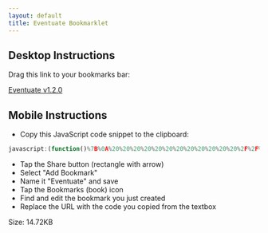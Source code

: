 ```yaml
---
layout: default
title: Eventuate Bookmarklet
---
```


## Desktop Instructions

Drag this link to your bookmarks bar:

[Eventuate v1.2.0](javascript:(function()%7B%0A%20%20%20%20%20%20%20%20%20%20%20%20%2F%2F%20Version%201.2.0%0A%20%20%20%20%20%20%20%20%20%20%20%20(()%3D%3E%7B%22use%20strict%22%3Bvar%20e%3D%7B65%3A(e%2Ct%2Cr)%3D%3E%7BObject.defineProperty(t%2C%22__esModule%22%2C%7Bvalue%3A!0%7D)%2Ct.ResultsPageExtractor%3Dvoid%200%3Bconst%20n%3Dr(768)%3Bfunction%20s(e)%7Breturn%20Number(e%3F.split(%22%2F%22)%3F.slice(-1))%7Dt.ResultsPageExtractor%3Dclass%7BeventName%3BcourseLength%3BeventDate%3BeventNumber%3Bfinishers%3Bunknowns%3BnewestParkrunners%3BfirstTimers%3BfinishersWithNewPBs%3BrunningWalkingGroups%3Bfacts%3D%7Bfinishers%3A0%2Cfinishes%3A0%2Cpbs%3A0%2Cvolunteers%3A0%7D%3BresultsPageDocument%3Bconstructor(e)%7Bthis.resultsPageDocument%3De%2Cthis.eventName%3De.querySelector(%22.Results-header%20%3E%20h1%22)%3F.textContent%3F%3Fvoid%200%2Cthis.courseLength%3Dthis.eventName%3F.includes(%22junior%20parkrun%22)%3F2%3A5%3Bconst%20t%3De.querySelectorAll(%22.Results-table-row%22)%3Bthis.finishers%3DArray.from(t).map((e%3D%3Enew%20n.Finisher(this.removeSurnameFromJunior(e.dataset.name)%2Ce.dataset.agegroup%2Ce.dataset.club%2Ce.dataset.gender%2Ce.dataset.position%2Ce.dataset.runs%2Ce.dataset.vols%2Ce.dataset.agegrade%2Ce.dataset.achievement%2Ce.querySelector(%22.Results-table-td--time%20.compact%22)%3F.textContent%3F%3Fvoid%200%2Cs(e.querySelector(%22.Results-table-td--name%20a%22)%3F.href))))%2Cthis.populateVolunteerData()%2Cthis.eventDate%3De.querySelector(%22.format-date%22)%3F.textContent%3F%3Fvoid%200%2Cthis.eventNumber%3De.querySelector(%22.Results-header%20%3E%20h3%20%3E%20span%3Alast-child%22)%3F.textContent%7C%7Cvoid%200%2Cthis.unknowns%3Dthis.finishers.filter((e%3D%3E0%3D%3D%3DNumber(e.runs))).map((()%3D%3E%22Unknown%22))%2Cthis.newestParkrunners%3Dthis.finishers.filter((e%3D%3E1%3D%3D%3DNumber(e.runs))).map((e%3D%3Ee.name))%2Cthis.firstTimers%3DArray.from(t).filter((e%3D%3Ee.querySelector(%22td.Results-table-td--ft%22)%26%26Number(e.dataset.runs)%3E1)).map((e%3D%3Ethis.removeSurnameFromJunior(e.dataset.name)))%2Cthis.finishersWithNewPBs%3DArray.from(t).filter((e%3D%3Ee.querySelector(%22td.Results-table-td--pb%22))).map((e%3D%3E%60%24%7Bthis.removeSurnameFromJunior(e.dataset.name)%7D%20(%24%7Be.querySelector(%22.Results-table-td--time%20.compact%22)%3F.textContent%7D)%60))%2Cthis.runningWalkingGroups%3DArray.from(new%20Set(this.finishers.map((e%3D%3Ee%3F.club%7C%7C%22%22)).filter((e%3D%3E%22%22!%3D%3De))))%3Bconst%5B%2Cr%2Co%2Ci%2Ca%2C%2C%2C%5D%3DArray.from(document.querySelectorAll(%22.aStat%22)).map((e%3D%3Ee%3F.textContent%3F.replace(%2F%5E%5B%5E%3A%5D*%3A%2F%2C%22%22).trim()))%3Bthis.facts.finishers%3Dr%3FNumber(r)%3A0%2Cthis.facts.finishes%3Do%3FNumber(o)%3A0%2Cthis.facts.pbs%3Da%3FNumber(a)%3A0%2Cthis.facts.volunteers%3Di%3FNumber(i)%3A0%7DvolunteerElements()%7Breturn%20this.resultsPageDocument.querySelectorAll(%22.Results%20%2B%20div%20h3%3Afirst-of-type%20%2B%20p%3Afirst-of-type%20a%22)%7DremoveSurnameFromJunior(e)%7Bif(!e%7C%7C5%3D%3Dthis.courseLength)return%20e%3F%3F%22%22%3B%7Bconst%20t%3De.split(%22%20%22)%3Bif(2%3D%3D%3Dt.length)return%20t%5B0%5D%7Dreturn%20e.replace(%2F%5B-'%20A-Z%5D%2B%24%2F%2C%22%22)%7DpopulateVolunteerData()%7Bthis.volunteerElements().forEach((e%3D%3E%7Bconst%20t%3Ds(e.href)%3Bif(e.dataset.athleteid%3F%3F%3Dt.toString()%2C!e.dataset.vols%7C%7C!e.dataset.agegroup)%7Bconst%20r%3Dthis.finishers.find((e%3D%3Ee.athleteID%3D%3D%3Dt))%3Br%26%26(e.dataset.vols%3Dr%3F.vols%3F.toString()%2Ce.dataset.agegroup%3Dr%3F.agegroup%2Ce.dataset.vols_source%3D%22finisher%22)%7D%7D))%7DvolunteersList()%7Breturn%20Array.from(this.volunteerElements()).map((e%3D%3E(%7Bname%3Athis.removeSurnameFromJunior(e.text)%2Clink%3Ae.href%2CathleteID%3ANumber(e.dataset.athleteid)%2Cagegroup%3Ae.dataset.agegroup%2Cvols%3ANumber(e.dataset.vols)%7D)))%7D%7D%7D%2C97%3A(e%2Ct)%3D%3E%7BObject.defineProperty(t%2C%22__esModule%22%2C%7Bvalue%3A!0%7D)%2Ct.VolunteerPageExtractor%3Dvoid%200%2Ct.VolunteerPageExtractor%3Dclass%7Bvols%3Bagegroup%3Bconstructor(e)%7Bconst%20t%3De.querySelector(%22%23content%20%3E%20p%3Alast-of-type%22)%3F.textContent%3F%3F%22%22%3Bthis.vols%3DNumber(e.querySelector(%22h3%23volunteer-summary%20%2B%20table%20tfoot%20td%3Alast-child%22)%3F.textContent)%2Cthis.agegroup%3Dt.trim().split(%22%20%22).slice(-1)%5B0%5D%3F%3F%22Not%20found%20on%20page%22%7D%7D%7D%2C137%3A(e%2Ct)%3D%3E%7BObject.defineProperty(t%2C%22__esModule%22%2C%7Bvalue%3A!0%7D)%2Ct.fiveKVolunteersToMilestones%3Dfunction(e)%7Bconst%20t%3D%7B10%3A%7Bicon%3A%22%26%23x1F90D%3B%22%2Crestricted_age%3A%22J%22%7D%2C25%3A%7Bicon%3A%22%26%23x1F49C%3B%22%7D%2C50%3A%7Bicon%3A%22%26%23x2764%3B%22%7D%2C100%3A%7Bicon%3A%22%26%23x1F5A4%3B%22%7D%2C250%3A%7Bicon%3A%22%26%23x1F49A%3B%22%7D%2C500%3A%7Bicon%3A%22%26%23x1F499%3B%22%7D%2C1e3%3A%7Bicon%3A%22%26%23x1F49B%3B%22%7D%7D%2Cr%3D%5B%5D%3Bfor(const%20n%20in%20t)%7Bconst%20s%3Dt%5Bn%5D%2Co%3De.filter((e%3D%3Ee.vols%3D%3D%3DNumber(n)%26%26(!s.restricted_age%7C%7Ce.agegroup%3F.startsWith(s.restricted_age)))).map((e%3D%3Ee.name))%3Bo.length%3E0%26%26r.push(%7BclubName%3A%60v%24%7Bn%7D%60%2Cicon%3As.icon%2Cnames%3Ao%7D)%7Dreturn%20r%7D%7D%2C180%3A(e%2Ct%2Cr)%3D%3E%7BObject.defineProperty(t%2C%22__esModule%22%2C%7Bvalue%3A!0%7D)%2Ct.VolunteerWithCount%3Dvoid%200%3Bconst%20n%3Dr(97)%3Bt.VolunteerWithCount%3Dclass%7Bname%3Blink%3BathleteID%3Bvols%3Bagegroup%3BvolunteerDataSource%3BpromisedVols%3Bconstructor(e)%7Bthis.name%3De.name%2Cthis.link%3De.link%3Bconst%20t%3Dnew%20URL(e.link)%3Bthis.volunteerDataSource%3Dnew%20URL(t.pathname.split(%22%2F%22).slice(2).join(%22%2F%22)%2Ct.origin)%2Cthis.athleteID%3De.athleteID%2Cthis.vols%3De.vols%3F%3F0%2Cthis.agegroup%3De.agegroup%3F%3F%22%22%2Cthis.vols%7C%7C(this.promisedVols%3Dthis.fetchdata())%7Dfetchdata()%7Bconst%20e%3DsessionStorage.getItem(this.athleteID.toString())%3Bif(!e)return%20fetch(this.volunteerDataSource).then((e%3D%3Ee.text())).then((e%3D%3Ethis.volsFromHtml(e)))%3B%7Bconst%20t%3DJSON.parse(e)%3Bthis.vols%3DNumber(t.vols)%2Cthis.agegroup%3Dt.agegroup%7D%7DvolsFromHtml(e)%7Bconst%20t%3Dnew%20n.VolunteerPageExtractor((new%20DOMParser).parseFromString(e%2C%22text%2Fhtml%22))%3Breturn%20this.vols%3Dt.vols%2Cthis.agegroup%3Dt.agegroup%2CsessionStorage.setItem(this.athleteID.toString()%2CJSON.stringify(t))%2Ct%7D%7D%7D%2C196%3A(e%2Ct%2Cr)%3D%3E%7BObject.defineProperty(t%2C%22__esModule%22%2C%7Bvalue%3A!0%7D)%2Ct.MilestonePresenter%3Dvoid%200%3Bconst%20n%3Dr(846)%3Bt.MilestonePresenter%3Dclass%7B_milestoneCelebrations%3B_milestoneCelebrationsAll%3Bconstructor(e)%7Bthis._milestoneCelebrations%3De%2Cthis._milestoneCelebrationsAll%3Dthis._milestoneCelebrations.flatMap((e%3D%3Ee.names))%7Dtitle()%7Breturn%60Three%20cheers%20to%20the%20%24%7B(0%2Cn.pluralize)(%22parkrunner%22%2C%22parkrunners%22%2Cthis._milestoneCelebrationsAll.length)%7D%20who%20joined%20a%20new%20parkrun%20milestone%20club%20this%20weekend%3A%3Cbr%3E%60%7Ddetails()%7Breturn%20this._milestoneCelebrations.map((e%3D%3E%60%24%7Be.icon%7D%20%24%7B(0%2Cn.sortAndConjoin)(e.names)%7D%20joined%20the%20%24%7Be.clubName%7D-club%60)).join(%22%3Cbr%3E%22)%7D%7D%7D%2C267%3A(e%2Ct)%3D%3E%7BObject.defineProperty(t%2C%22__esModule%22%2C%7Bvalue%3A!0%7D)%2Ct.twoKVolunteersToMilestones%3Dfunction(e)%7Bconst%20t%3De.filter((e%3D%3E5%3D%3D%3De.vols%26%26e.agegroup%3F.startsWith(%22J%22))).map((e%3D%3Ee.name))%3Breturn%20t.length%3F%5B%7BclubName%3A%22junior%20parkrun%20v5%22%2Cicon%3A%22%26%23x1F49E%3B%22%2Cnames%3At%7D%5D%3A%5B%5D%7D%7D%2C597%3A(e%2Ct)%3D%3E%7BObject.defineProperty(t%2C%22__esModule%22%2C%7Bvalue%3A!0%7D)%2Ct.fiveKFinishersToMilestones%3Dfunction(e)%7Bconst%20t%3D%7B10%3A%7Bicon%3A%22%26%23x26AA%3B%22%2Crestricted_age%3A%22J%22%7D%2C25%3A%7Bicon%3A%22%26%23x1F7E3%3B%22%7D%2C50%3A%7Bicon%3A%22%26%23x1F534%3B%22%7D%2C100%3A%7Bicon%3A%22%26%23x26AB%3B%22%7D%2C250%3A%7Bicon%3A%22%26%23x1F7E2%3B%22%7D%2C500%3A%7Bicon%3A%22%26%23x1F535%3B%22%7D%2C1e3%3A%7Bicon%3A%22%26%23x1F7E1%3B%22%7D%7D%2Cr%3D%5B%5D%3Bfor(const%20n%20in%20t)%7Bconst%20s%3Dt%5Bn%5D%2Co%3De.filter((e%3D%3ENumber(e.runs)%3D%3D%3DNumber(n)%26%26(!s.restricted_age%7C%7Ce.agegroup%3F.startsWith(s.restricted_age)))).map((e%3D%3Ee.name))%3Bo.length%3E0%26%26r.push(%7BclubName%3An%2Cicon%3As.icon%2Cnames%3Ao%7D)%7Dreturn%20r%7D%7D%2C768%3A(e%2Ct)%3D%3E%7BObject.defineProperty(t%2C%22__esModule%22%2C%7Bvalue%3A!0%7D)%2Ct.Finisher%3Dvoid%200%2Ct.Finisher%3Dclass%7Bname%3Bagegroup%3Bclub%3Bgender%3Bposition%3Bruns%3Bvols%3Bagegrade%3Bachievement%3Btime%3BathleteID%3Bconstructor(e%2Ct%2Cr%2Cn%2Cs%2Co%2Ci%2Ca%2Cl%2Cu%2Cc)%7Bthis.name%3De%3F%3F%22a%20parkrunner%22%2Cthis.agegroup%3Dt%2Cthis.club%3Dr%2Cthis.gender%3Dn%2Cthis.position%3Ds%2Cthis.runs%3Do%3F%3F%220%22%2Cthis.vols%3Di%2Cthis.agegrade%3Da%2Cthis.achievement%3Dl%2Cthis.time%3Du%2Cthis.athleteID%3Dc%7DisUnknown()%7Breturn%220%22%3D%3D%3Dthis.runs%7D%7D%7D%2C846%3A(e%2Ct)%3D%3E%7Bfunction%20r(e)%7Breturn%20e.length%3E1%3F%60%24%7Be.slice(0%2C-1).join(%22%2C%20%22)%7D%20and%20%24%7Be.slice(-1)%7D%60%3Ae%5B0%5D%7Dfunction%20n(e)%7Breturn%20e.sort(((e%2Ct)%3D%3Ee.localeCompare(t)))%7DObject.defineProperty(t%2C%22__esModule%22%2C%7Bvalue%3A!0%7D)%2Ct.pluralize%3Dfunction(e%2Ct%2Cr)%7Breturn%201%3D%3D%3Dr%3Fe%3A%60%24%7Br%7D%20%24%7Bt%7D%60%7D%2Ct.conjoin%3Dr%2Ct.alphabetize%3Dn%2Ct.sortAndConjoin%3Dfunction(e)%7Breturn%20r(n(e))%7D%7D%2C900%3A(e%2Ct)%3D%3E%7BObject.defineProperty(t%2C%22__esModule%22%2C%7Bvalue%3A!0%7D)%2Ct.upsertParagraph%3Dfunction(e%2Ct%2Cr)%7Bconst%20n%3DArray.from(e.children).find((e%3D%3Ee.id%3D%3D%3Dt))%3Bn%26%26n.remove()%3Bconst%20s%3Ddocument.createElement(%22p%22)%3Bs.id%3Dt%2Ce.appendChild(s)%3Bconst%20o%3D(new%20DOMParser).parseFromString(r%2C%22text%2Fhtml%22)%3Bfor(const%20e%20of%20o.body.childNodes)s.appendChild(e.cloneNode(!0))%3Breturn%20s%7D%2Ct.deleteParagraph%3Dfunction(e%2Ct)%7Bconst%20r%3DArray.from(e.children).find((e%3D%3Ee.id%3D%3D%3Dt))%3Br%26%26r.remove()%7D%7D%2C932%3A(e%2Ct)%3D%3E%7BObject.defineProperty(t%2C%22__esModule%22%2C%7Bvalue%3A!0%7D)%2Ct.twoKFinishersToMilestones%3Dfunction(e)%7Bconst%20t%3D%7B11%3A%7Bicon%3A%22%26%23x1F7E6%3B%22%2Crestricted_age%3A%22J%22%2Cname%3A%22Half%20marathon%22%7D%2C21%3A%7Bicon%3A%22%26%23x1F7E9%3B%22%2Crestricted_age%3A%22J%22%2Cname%3A%22Marathon%22%7D%2C50%3A%7Bicon%3A%22%26%23x1F7E7%3B%22%2Crestricted_age%3A%22J%22%2Cname%3A%22Ultra%20marathon%22%7D%2C100%3A%7Bicon%3A%22%26%23x2B1C%3B%22%2Crestricted_age%3A%22J%22%2Cname%3A%22junior%20parkrun%20100%22%7D%2C250%3A%7Bicon%3A%22%26%23x1F7E8%3B%22%2Crestricted_age%3A%22J%22%2Cname%3A%22junior%20parkrun%20250%22%7D%7D%2Cr%3D%5B%5D%3Bfor(const%20n%20in%20t)%7Bconst%20s%3Dt%5Bn%5D%2Co%3De.filter((e%3D%3ENumber(e.runs)%3D%3D%3DNumber(n)%26%26(!s.restricted_age%7C%7Ce.agegroup%3F.startsWith(s.restricted_age)))).map((e%3D%3Ee.name))%3Bo.length%3E0%26%26r.push(%7BclubName%3As.name%2Cicon%3As.icon%2Cnames%3Ao%7D)%7Dreturn%20r%7D%7D%7D%2Ct%3D%7B%7D%3Bfunction%20r(n)%7Bvar%20s%3Dt%5Bn%5D%3Bif(void%200!%3D%3Ds)return%20s.exports%3Bvar%20o%3Dt%5Bn%5D%3D%7Bexports%3A%7B%7D%7D%3Breturn%20e%5Bn%5D(o%2Co.exports%2Cr)%2Co.exports%7D(()%3D%3E%7Bconst%20e%3Dr(846)%2Ct%3Dr(900)%2Cn%3Dr(597)%2Cs%3Dr(137)%2Co%3Dr(196)%2Ci%3Dr(65)%2Ca%3Dr(932)%2Cl%3Dr(267)%2Cu%3Dr(180)%3Bfunction%20c(r%2Ci%2Cu)%7Bconst%20c%3D%60On%20parkrunday%2C%20%24%7Br.finishers.length%7D%20parkrunners%20joined%20us%20for%20event%20%24%7Br.eventNumber%7D%20and%20completed%20the%20%24%7Br.courseLength%7Dkm%20%24%7Br.eventName%7D%20course%60%2Ch%3D%60Kudos%20to%20our%20%24%7B(0%2Ce.pluralize)(%22newest%20parkrunner%22%2C%22newest%20parkrunners%22%2Cr.newestParkrunners.length)%7D%3A%20%60%2Cd%3D%60Welcome%20to%20the%20%24%7B(0%2Ce.pluralize)(%22parkrunner%22%2C%22parkrunners%22%2Cr.firstTimers.length)%7D%20who%20joined%20us%20at%20%24%7Br.eventName%3F%3F%22parkrun%22%7D%20for%20the%20first%20time%3A%20%60%2Cm%3D%60Very%20well%20done%20to%20the%20%24%7B(0%2Ce.pluralize)(%22parkrunner%22%2C%22parkrunners%22%2Cr.finishersWithNewPBs.length)%7D%20who%20improved%20their%20personal%20best%20this%20week%3A%20%60%2Cp%3D%60We%20were%20pleased%20to%20see%20%24%7B(0%2Ce.pluralize)(%22at%20least%20one%20active%20group%22%2C%22walking%20and%20running%20groups%22%2Cr.runningWalkingGroups.length)%7D%20represented%20at%20this%20event%3A%20%60%2Cg%3Di.map((e%3D%3Ee.vols)).reduce(((e%2Ct)%3D%3Ee%2Bt)%2C0)%2Cf%3D%60The%20following%20%24%7Bi.length.toLocaleString()%7D%20superstars%20have%20volunteered%20a%20total%20of%20%24%7Bg.toLocaleString()%7D%20times%20between%20them%2C%20and%20helped%20us%20host%20%24%7Br.eventName%7D%20this%20weekend.%20Our%20deep%20thanks%20to%3A%20%20%60%2Cv%3D2%3D%3Dr.courseLength%3F%5B...(0%2Cl.twoKVolunteersToMilestones)(i)%2C...(0%2Ca.twoKFinishersToMilestones)(r.finishers)%5D%3A(0%2Cn.fiveKFinishersToMilestones)(r.finishers)%2Cb%3D%5B...(0%2Cs.fiveKVolunteersToMilestones)(i)%2C...v%5D%2Cw%3Dnew%20o.MilestonePresenter(b)%2Cy%3D%60Since%20%24%7Br.eventName%7D%20started%20%24%7Br.facts%3F.finishers%3F.toLocaleString()%7D%20brilliant%20parkrunners%20have%20had%20their%20barcodes%20scanned%2C%20and%20a%20grand%20total%20of%20%24%7Br.facts.finishes.toLocaleString()%7D%20finishers%20have%20covered%20a%20total%20distance%20of%20%24%7B(r.facts.finishes*r.courseLength).toLocaleString()%7Dkm%2C%20while%20celebrating%20%24%7Br.facts.pbs.toLocaleString()%7D%20personal%20bests.%20We%20shall%20always%20be%20grateful%20to%20each%20of%20our%20%24%7Br.facts.volunteers.toLocaleString()%7D%20wonderful%20volunteers%20for%20their%20contributions%60%2Ck%3Ddocument.getElementById(%22eventuate%22)%7C%7Cdocument.createElement(%22div%22)%3Bk.id%3D%22eventuate%22%3Bconst%20_%3D%7Bmessage%3A%7Btitle%3A%22%E2%8F%B3%EF%B8%8E%22%2Cdetails%3Au%7D%2Cintroduction%3A%7Btitle%3A%22%22%2Cdetails%3Ac%7D%2CmilestoneCelebrations%3A%7Btitle%3Aw.title()%2Cdetails%3Aw.details()%7D%2CnewestParkrunners%3A%7Btitle%3Ah%2Cdetails%3A(0%2Ce.sortAndConjoin)(r.newestParkrunners)%7D%2CfirstTimers%3A%7Btitle%3Ad%2Cdetails%3A(0%2Ce.sortAndConjoin)(r.firstTimers)%7D%2CnewPBs%3A%7Btitle%3Am%2Cdetails%3A(0%2Ce.sortAndConjoin)(r.finishersWithNewPBs)%7D%2Cgroups%3A%7Btitle%3Ap%2Cdetails%3A(0%2Ce.sortAndConjoin)(r.runningWalkingGroups)%7D%2Cvolunteers%3A%7Btitle%3Af%2Cdetails%3A(0%2Ce.sortAndConjoin)(i.map((e%3D%3Ee.name)))%7D%2Cunknowns%3A%7Btitle%3A%22%22%2Cdetails%3Ar.unknowns.length%3E0%3F%60Please%20don't%20forget%20to%20bring%20a%20scannable%20copy%20of%20your%20barcode%20with%20you%20to%20%24%7Br.eventName%7D%20if%20you'd%20like%20to%20have%20your%20time%20recorded%60%3Avoid%200%7D%2Cfacts%3A%7Btitle%3A%22%22%2Cdetails%3Ay%7D%7D%2Cx%3Ddocument.querySelector(%22.Results-header%22)%3Bif(x)%7Bx.insertAdjacentElement(%22afterend%22%2Ck)%3Bfor(const%5Be%2Cr%5Dof%20Object.entries(_))if(r.details)%7Bconst%20n%3D%60%24%7Br.title%7D%20%24%7Br.details%7D.%60%3B(0%2Ct.upsertParagraph)(k%2Ce%2Cn)%7Delse(0%2Ct.deleteParagraph)(k%2Ce)%7D%7D!function()%7Bconst%20e%3Dnew%20i.ResultsPageExtractor(document)%2Ct%3De.volunteersList().map((e%3D%3Enew%20u.VolunteerWithCount(e)))%2Cr%3Dt.map((e%3D%3Ee.promisedVols)).filter((e%3D%3E!!e))%2Cn%3D%60Loading%20volunteer%20data%20for%20%24%7Br.length%7D%20parkrunners.%20Please%20wait%60%3Bc(e%2Ct%2Cn)%2CPromise.all(r).then((()%3D%3Ec(e%2Ct)))%7D()%7D)()%7D)()%3B%0A%20%20%20%20%20%20%20%20%20%20%7D)()%3B)

## Mobile Instructions

- Copy this JavaScript code snippet to the clipboard:

```js
javascript:(function()%7B%0A%20%20%20%20%20%20%20%20%20%20%20%20%2F%2F%20Version%201.2.0%0A%20%20%20%20%20%20%20%20%20%20%20%20(()%3D%3E%7B%22use%20strict%22%3Bvar%20e%3D%7B65%3A(e%2Ct%2Cr)%3D%3E%7BObject.defineProperty(t%2C%22__esModule%22%2C%7Bvalue%3A!0%7D)%2Ct.ResultsPageExtractor%3Dvoid%200%3Bconst%20n%3Dr(768)%3Bfunction%20s(e)%7Breturn%20Number(e%3F.split(%22%2F%22)%3F.slice(-1))%7Dt.ResultsPageExtractor%3Dclass%7BeventName%3BcourseLength%3BeventDate%3BeventNumber%3Bfinishers%3Bunknowns%3BnewestParkrunners%3BfirstTimers%3BfinishersWithNewPBs%3BrunningWalkingGroups%3Bfacts%3D%7Bfinishers%3A0%2Cfinishes%3A0%2Cpbs%3A0%2Cvolunteers%3A0%7D%3BresultsPageDocument%3Bconstructor(e)%7Bthis.resultsPageDocument%3De%2Cthis.eventName%3De.querySelector(%22.Results-header%20%3E%20h1%22)%3F.textContent%3F%3Fvoid%200%2Cthis.courseLength%3Dthis.eventName%3F.includes(%22junior%20parkrun%22)%3F2%3A5%3Bconst%20t%3De.querySelectorAll(%22.Results-table-row%22)%3Bthis.finishers%3DArray.from(t).map((e%3D%3Enew%20n.Finisher(this.removeSurnameFromJunior(e.dataset.name)%2Ce.dataset.agegroup%2Ce.dataset.club%2Ce.dataset.gender%2Ce.dataset.position%2Ce.dataset.runs%2Ce.dataset.vols%2Ce.dataset.agegrade%2Ce.dataset.achievement%2Ce.querySelector(%22.Results-table-td--time%20.compact%22)%3F.textContent%3F%3Fvoid%200%2Cs(e.querySelector(%22.Results-table-td--name%20a%22)%3F.href))))%2Cthis.populateVolunteerData()%2Cthis.eventDate%3De.querySelector(%22.format-date%22)%3F.textContent%3F%3Fvoid%200%2Cthis.eventNumber%3De.querySelector(%22.Results-header%20%3E%20h3%20%3E%20span%3Alast-child%22)%3F.textContent%7C%7Cvoid%200%2Cthis.unknowns%3Dthis.finishers.filter((e%3D%3E0%3D%3D%3DNumber(e.runs))).map((()%3D%3E%22Unknown%22))%2Cthis.newestParkrunners%3Dthis.finishers.filter((e%3D%3E1%3D%3D%3DNumber(e.runs))).map((e%3D%3Ee.name))%2Cthis.firstTimers%3DArray.from(t).filter((e%3D%3Ee.querySelector(%22td.Results-table-td--ft%22)%26%26Number(e.dataset.runs)%3E1)).map((e%3D%3Ethis.removeSurnameFromJunior(e.dataset.name)))%2Cthis.finishersWithNewPBs%3DArray.from(t).filter((e%3D%3Ee.querySelector(%22td.Results-table-td--pb%22))).map((e%3D%3E%60%24%7Bthis.removeSurnameFromJunior(e.dataset.name)%7D%20(%24%7Be.querySelector(%22.Results-table-td--time%20.compact%22)%3F.textContent%7D)%60))%2Cthis.runningWalkingGroups%3DArray.from(new%20Set(this.finishers.map((e%3D%3Ee%3F.club%7C%7C%22%22)).filter((e%3D%3E%22%22!%3D%3De))))%3Bconst%5B%2Cr%2Co%2Ci%2Ca%2C%2C%2C%5D%3DArray.from(document.querySelectorAll(%22.aStat%22)).map((e%3D%3Ee%3F.textContent%3F.replace(%2F%5E%5B%5E%3A%5D*%3A%2F%2C%22%22).trim()))%3Bthis.facts.finishers%3Dr%3FNumber(r)%3A0%2Cthis.facts.finishes%3Do%3FNumber(o)%3A0%2Cthis.facts.pbs%3Da%3FNumber(a)%3A0%2Cthis.facts.volunteers%3Di%3FNumber(i)%3A0%7DvolunteerElements()%7Breturn%20this.resultsPageDocument.querySelectorAll(%22.Results%20%2B%20div%20h3%3Afirst-of-type%20%2B%20p%3Afirst-of-type%20a%22)%7DremoveSurnameFromJunior(e)%7Bif(!e%7C%7C5%3D%3Dthis.courseLength)return%20e%3F%3F%22%22%3B%7Bconst%20t%3De.split(%22%20%22)%3Bif(2%3D%3D%3Dt.length)return%20t%5B0%5D%7Dreturn%20e.replace(%2F%5B-'%20A-Z%5D%2B%24%2F%2C%22%22)%7DpopulateVolunteerData()%7Bthis.volunteerElements().forEach((e%3D%3E%7Bconst%20t%3Ds(e.href)%3Bif(e.dataset.athleteid%3F%3F%3Dt.toString()%2C!e.dataset.vols%7C%7C!e.dataset.agegroup)%7Bconst%20r%3Dthis.finishers.find((e%3D%3Ee.athleteID%3D%3D%3Dt))%3Br%26%26(e.dataset.vols%3Dr%3F.vols%3F.toString()%2Ce.dataset.agegroup%3Dr%3F.agegroup%2Ce.dataset.vols_source%3D%22finisher%22)%7D%7D))%7DvolunteersList()%7Breturn%20Array.from(this.volunteerElements()).map((e%3D%3E(%7Bname%3Athis.removeSurnameFromJunior(e.text)%2Clink%3Ae.href%2CathleteID%3ANumber(e.dataset.athleteid)%2Cagegroup%3Ae.dataset.agegroup%2Cvols%3ANumber(e.dataset.vols)%7D)))%7D%7D%7D%2C97%3A(e%2Ct)%3D%3E%7BObject.defineProperty(t%2C%22__esModule%22%2C%7Bvalue%3A!0%7D)%2Ct.VolunteerPageExtractor%3Dvoid%200%2Ct.VolunteerPageExtractor%3Dclass%7Bvols%3Bagegroup%3Bconstructor(e)%7Bconst%20t%3De.querySelector(%22%23content%20%3E%20p%3Alast-of-type%22)%3F.textContent%3F%3F%22%22%3Bthis.vols%3DNumber(e.querySelector(%22h3%23volunteer-summary%20%2B%20table%20tfoot%20td%3Alast-child%22)%3F.textContent)%2Cthis.agegroup%3Dt.trim().split(%22%20%22).slice(-1)%5B0%5D%3F%3F%22Not%20found%20on%20page%22%7D%7D%7D%2C137%3A(e%2Ct)%3D%3E%7BObject.defineProperty(t%2C%22__esModule%22%2C%7Bvalue%3A!0%7D)%2Ct.fiveKVolunteersToMilestones%3Dfunction(e)%7Bconst%20t%3D%7B10%3A%7Bicon%3A%22%26%23x1F90D%3B%22%2Crestricted_age%3A%22J%22%7D%2C25%3A%7Bicon%3A%22%26%23x1F49C%3B%22%7D%2C50%3A%7Bicon%3A%22%26%23x2764%3B%22%7D%2C100%3A%7Bicon%3A%22%26%23x1F5A4%3B%22%7D%2C250%3A%7Bicon%3A%22%26%23x1F49A%3B%22%7D%2C500%3A%7Bicon%3A%22%26%23x1F499%3B%22%7D%2C1e3%3A%7Bicon%3A%22%26%23x1F49B%3B%22%7D%7D%2Cr%3D%5B%5D%3Bfor(const%20n%20in%20t)%7Bconst%20s%3Dt%5Bn%5D%2Co%3De.filter((e%3D%3Ee.vols%3D%3D%3DNumber(n)%26%26(!s.restricted_age%7C%7Ce.agegroup%3F.startsWith(s.restricted_age)))).map((e%3D%3Ee.name))%3Bo.length%3E0%26%26r.push(%7BclubName%3A%60v%24%7Bn%7D%60%2Cicon%3As.icon%2Cnames%3Ao%7D)%7Dreturn%20r%7D%7D%2C180%3A(e%2Ct%2Cr)%3D%3E%7BObject.defineProperty(t%2C%22__esModule%22%2C%7Bvalue%3A!0%7D)%2Ct.VolunteerWithCount%3Dvoid%200%3Bconst%20n%3Dr(97)%3Bt.VolunteerWithCount%3Dclass%7Bname%3Blink%3BathleteID%3Bvols%3Bagegroup%3BvolunteerDataSource%3BpromisedVols%3Bconstructor(e)%7Bthis.name%3De.name%2Cthis.link%3De.link%3Bconst%20t%3Dnew%20URL(e.link)%3Bthis.volunteerDataSource%3Dnew%20URL(t.pathname.split(%22%2F%22).slice(2).join(%22%2F%22)%2Ct.origin)%2Cthis.athleteID%3De.athleteID%2Cthis.vols%3De.vols%3F%3F0%2Cthis.agegroup%3De.agegroup%3F%3F%22%22%2Cthis.vols%7C%7C(this.promisedVols%3Dthis.fetchdata())%7Dfetchdata()%7Bconst%20e%3DsessionStorage.getItem(this.athleteID.toString())%3Bif(!e)return%20fetch(this.volunteerDataSource).then((e%3D%3Ee.text())).then((e%3D%3Ethis.volsFromHtml(e)))%3B%7Bconst%20t%3DJSON.parse(e)%3Bthis.vols%3DNumber(t.vols)%2Cthis.agegroup%3Dt.agegroup%7D%7DvolsFromHtml(e)%7Bconst%20t%3Dnew%20n.VolunteerPageExtractor((new%20DOMParser).parseFromString(e%2C%22text%2Fhtml%22))%3Breturn%20this.vols%3Dt.vols%2Cthis.agegroup%3Dt.agegroup%2CsessionStorage.setItem(this.athleteID.toString()%2CJSON.stringify(t))%2Ct%7D%7D%7D%2C196%3A(e%2Ct%2Cr)%3D%3E%7BObject.defineProperty(t%2C%22__esModule%22%2C%7Bvalue%3A!0%7D)%2Ct.MilestonePresenter%3Dvoid%200%3Bconst%20n%3Dr(846)%3Bt.MilestonePresenter%3Dclass%7B_milestoneCelebrations%3B_milestoneCelebrationsAll%3Bconstructor(e)%7Bthis._milestoneCelebrations%3De%2Cthis._milestoneCelebrationsAll%3Dthis._milestoneCelebrations.flatMap((e%3D%3Ee.names))%7Dtitle()%7Breturn%60Three%20cheers%20to%20the%20%24%7B(0%2Cn.pluralize)(%22parkrunner%22%2C%22parkrunners%22%2Cthis._milestoneCelebrationsAll.length)%7D%20who%20joined%20a%20new%20parkrun%20milestone%20club%20this%20weekend%3A%3Cbr%3E%60%7Ddetails()%7Breturn%20this._milestoneCelebrations.map((e%3D%3E%60%24%7Be.icon%7D%20%24%7B(0%2Cn.sortAndConjoin)(e.names)%7D%20joined%20the%20%24%7Be.clubName%7D-club%60)).join(%22%3Cbr%3E%22)%7D%7D%7D%2C267%3A(e%2Ct)%3D%3E%7BObject.defineProperty(t%2C%22__esModule%22%2C%7Bvalue%3A!0%7D)%2Ct.twoKVolunteersToMilestones%3Dfunction(e)%7Bconst%20t%3De.filter((e%3D%3E5%3D%3D%3De.vols%26%26e.agegroup%3F.startsWith(%22J%22))).map((e%3D%3Ee.name))%3Breturn%20t.length%3F%5B%7BclubName%3A%22junior%20parkrun%20v5%22%2Cicon%3A%22%26%23x1F49E%3B%22%2Cnames%3At%7D%5D%3A%5B%5D%7D%7D%2C597%3A(e%2Ct)%3D%3E%7BObject.defineProperty(t%2C%22__esModule%22%2C%7Bvalue%3A!0%7D)%2Ct.fiveKFinishersToMilestones%3Dfunction(e)%7Bconst%20t%3D%7B10%3A%7Bicon%3A%22%26%23x26AA%3B%22%2Crestricted_age%3A%22J%22%7D%2C25%3A%7Bicon%3A%22%26%23x1F7E3%3B%22%7D%2C50%3A%7Bicon%3A%22%26%23x1F534%3B%22%7D%2C100%3A%7Bicon%3A%22%26%23x26AB%3B%22%7D%2C250%3A%7Bicon%3A%22%26%23x1F7E2%3B%22%7D%2C500%3A%7Bicon%3A%22%26%23x1F535%3B%22%7D%2C1e3%3A%7Bicon%3A%22%26%23x1F7E1%3B%22%7D%7D%2Cr%3D%5B%5D%3Bfor(const%20n%20in%20t)%7Bconst%20s%3Dt%5Bn%5D%2Co%3De.filter((e%3D%3ENumber(e.runs)%3D%3D%3DNumber(n)%26%26(!s.restricted_age%7C%7Ce.agegroup%3F.startsWith(s.restricted_age)))).map((e%3D%3Ee.name))%3Bo.length%3E0%26%26r.push(%7BclubName%3An%2Cicon%3As.icon%2Cnames%3Ao%7D)%7Dreturn%20r%7D%7D%2C768%3A(e%2Ct)%3D%3E%7BObject.defineProperty(t%2C%22__esModule%22%2C%7Bvalue%3A!0%7D)%2Ct.Finisher%3Dvoid%200%2Ct.Finisher%3Dclass%7Bname%3Bagegroup%3Bclub%3Bgender%3Bposition%3Bruns%3Bvols%3Bagegrade%3Bachievement%3Btime%3BathleteID%3Bconstructor(e%2Ct%2Cr%2Cn%2Cs%2Co%2Ci%2Ca%2Cl%2Cu%2Cc)%7Bthis.name%3De%3F%3F%22a%20parkrunner%22%2Cthis.agegroup%3Dt%2Cthis.club%3Dr%2Cthis.gender%3Dn%2Cthis.position%3Ds%2Cthis.runs%3Do%3F%3F%220%22%2Cthis.vols%3Di%2Cthis.agegrade%3Da%2Cthis.achievement%3Dl%2Cthis.time%3Du%2Cthis.athleteID%3Dc%7DisUnknown()%7Breturn%220%22%3D%3D%3Dthis.runs%7D%7D%7D%2C846%3A(e%2Ct)%3D%3E%7Bfunction%20r(e)%7Breturn%20e.length%3E1%3F%60%24%7Be.slice(0%2C-1).join(%22%2C%20%22)%7D%20and%20%24%7Be.slice(-1)%7D%60%3Ae%5B0%5D%7Dfunction%20n(e)%7Breturn%20e.sort(((e%2Ct)%3D%3Ee.localeCompare(t)))%7DObject.defineProperty(t%2C%22__esModule%22%2C%7Bvalue%3A!0%7D)%2Ct.pluralize%3Dfunction(e%2Ct%2Cr)%7Breturn%201%3D%3D%3Dr%3Fe%3A%60%24%7Br%7D%20%24%7Bt%7D%60%7D%2Ct.conjoin%3Dr%2Ct.alphabetize%3Dn%2Ct.sortAndConjoin%3Dfunction(e)%7Breturn%20r(n(e))%7D%7D%2C900%3A(e%2Ct)%3D%3E%7BObject.defineProperty(t%2C%22__esModule%22%2C%7Bvalue%3A!0%7D)%2Ct.upsertParagraph%3Dfunction(e%2Ct%2Cr)%7Bconst%20n%3DArray.from(e.children).find((e%3D%3Ee.id%3D%3D%3Dt))%3Bn%26%26n.remove()%3Bconst%20s%3Ddocument.createElement(%22p%22)%3Bs.id%3Dt%2Ce.appendChild(s)%3Bconst%20o%3D(new%20DOMParser).parseFromString(r%2C%22text%2Fhtml%22)%3Bfor(const%20e%20of%20o.body.childNodes)s.appendChild(e.cloneNode(!0))%3Breturn%20s%7D%2Ct.deleteParagraph%3Dfunction(e%2Ct)%7Bconst%20r%3DArray.from(e.children).find((e%3D%3Ee.id%3D%3D%3Dt))%3Br%26%26r.remove()%7D%7D%2C932%3A(e%2Ct)%3D%3E%7BObject.defineProperty(t%2C%22__esModule%22%2C%7Bvalue%3A!0%7D)%2Ct.twoKFinishersToMilestones%3Dfunction(e)%7Bconst%20t%3D%7B11%3A%7Bicon%3A%22%26%23x1F7E6%3B%22%2Crestricted_age%3A%22J%22%2Cname%3A%22Half%20marathon%22%7D%2C21%3A%7Bicon%3A%22%26%23x1F7E9%3B%22%2Crestricted_age%3A%22J%22%2Cname%3A%22Marathon%22%7D%2C50%3A%7Bicon%3A%22%26%23x1F7E7%3B%22%2Crestricted_age%3A%22J%22%2Cname%3A%22Ultra%20marathon%22%7D%2C100%3A%7Bicon%3A%22%26%23x2B1C%3B%22%2Crestricted_age%3A%22J%22%2Cname%3A%22junior%20parkrun%20100%22%7D%2C250%3A%7Bicon%3A%22%26%23x1F7E8%3B%22%2Crestricted_age%3A%22J%22%2Cname%3A%22junior%20parkrun%20250%22%7D%7D%2Cr%3D%5B%5D%3Bfor(const%20n%20in%20t)%7Bconst%20s%3Dt%5Bn%5D%2Co%3De.filter((e%3D%3ENumber(e.runs)%3D%3D%3DNumber(n)%26%26(!s.restricted_age%7C%7Ce.agegroup%3F.startsWith(s.restricted_age)))).map((e%3D%3Ee.name))%3Bo.length%3E0%26%26r.push(%7BclubName%3As.name%2Cicon%3As.icon%2Cnames%3Ao%7D)%7Dreturn%20r%7D%7D%7D%2Ct%3D%7B%7D%3Bfunction%20r(n)%7Bvar%20s%3Dt%5Bn%5D%3Bif(void%200!%3D%3Ds)return%20s.exports%3Bvar%20o%3Dt%5Bn%5D%3D%7Bexports%3A%7B%7D%7D%3Breturn%20e%5Bn%5D(o%2Co.exports%2Cr)%2Co.exports%7D(()%3D%3E%7Bconst%20e%3Dr(846)%2Ct%3Dr(900)%2Cn%3Dr(597)%2Cs%3Dr(137)%2Co%3Dr(196)%2Ci%3Dr(65)%2Ca%3Dr(932)%2Cl%3Dr(267)%2Cu%3Dr(180)%3Bfunction%20c(r%2Ci%2Cu)%7Bconst%20c%3D%60On%20parkrunday%2C%20%24%7Br.finishers.length%7D%20parkrunners%20joined%20us%20for%20event%20%24%7Br.eventNumber%7D%20and%20completed%20the%20%24%7Br.courseLength%7Dkm%20%24%7Br.eventName%7D%20course%60%2Ch%3D%60Kudos%20to%20our%20%24%7B(0%2Ce.pluralize)(%22newest%20parkrunner%22%2C%22newest%20parkrunners%22%2Cr.newestParkrunners.length)%7D%3A%20%60%2Cd%3D%60Welcome%20to%20the%20%24%7B(0%2Ce.pluralize)(%22parkrunner%22%2C%22parkrunners%22%2Cr.firstTimers.length)%7D%20who%20joined%20us%20at%20%24%7Br.eventName%3F%3F%22parkrun%22%7D%20for%20the%20first%20time%3A%20%60%2Cm%3D%60Very%20well%20done%20to%20the%20%24%7B(0%2Ce.pluralize)(%22parkrunner%22%2C%22parkrunners%22%2Cr.finishersWithNewPBs.length)%7D%20who%20improved%20their%20personal%20best%20this%20week%3A%20%60%2Cp%3D%60We%20were%20pleased%20to%20see%20%24%7B(0%2Ce.pluralize)(%22at%20least%20one%20active%20group%22%2C%22walking%20and%20running%20groups%22%2Cr.runningWalkingGroups.length)%7D%20represented%20at%20this%20event%3A%20%60%2Cg%3Di.map((e%3D%3Ee.vols)).reduce(((e%2Ct)%3D%3Ee%2Bt)%2C0)%2Cf%3D%60The%20following%20%24%7Bi.length.toLocaleString()%7D%20superstars%20have%20volunteered%20a%20total%20of%20%24%7Bg.toLocaleString()%7D%20times%20between%20them%2C%20and%20helped%20us%20host%20%24%7Br.eventName%7D%20this%20weekend.%20Our%20deep%20thanks%20to%3A%20%20%60%2Cv%3D2%3D%3Dr.courseLength%3F%5B...(0%2Cl.twoKVolunteersToMilestones)(i)%2C...(0%2Ca.twoKFinishersToMilestones)(r.finishers)%5D%3A(0%2Cn.fiveKFinishersToMilestones)(r.finishers)%2Cb%3D%5B...(0%2Cs.fiveKVolunteersToMilestones)(i)%2C...v%5D%2Cw%3Dnew%20o.MilestonePresenter(b)%2Cy%3D%60Since%20%24%7Br.eventName%7D%20started%20%24%7Br.facts%3F.finishers%3F.toLocaleString()%7D%20brilliant%20parkrunners%20have%20had%20their%20barcodes%20scanned%2C%20and%20a%20grand%20total%20of%20%24%7Br.facts.finishes.toLocaleString()%7D%20finishers%20have%20covered%20a%20total%20distance%20of%20%24%7B(r.facts.finishes*r.courseLength).toLocaleString()%7Dkm%2C%20while%20celebrating%20%24%7Br.facts.pbs.toLocaleString()%7D%20personal%20bests.%20We%20shall%20always%20be%20grateful%20to%20each%20of%20our%20%24%7Br.facts.volunteers.toLocaleString()%7D%20wonderful%20volunteers%20for%20their%20contributions%60%2Ck%3Ddocument.getElementById(%22eventuate%22)%7C%7Cdocument.createElement(%22div%22)%3Bk.id%3D%22eventuate%22%3Bconst%20_%3D%7Bmessage%3A%7Btitle%3A%22%E2%8F%B3%EF%B8%8E%22%2Cdetails%3Au%7D%2Cintroduction%3A%7Btitle%3A%22%22%2Cdetails%3Ac%7D%2CmilestoneCelebrations%3A%7Btitle%3Aw.title()%2Cdetails%3Aw.details()%7D%2CnewestParkrunners%3A%7Btitle%3Ah%2Cdetails%3A(0%2Ce.sortAndConjoin)(r.newestParkrunners)%7D%2CfirstTimers%3A%7Btitle%3Ad%2Cdetails%3A(0%2Ce.sortAndConjoin)(r.firstTimers)%7D%2CnewPBs%3A%7Btitle%3Am%2Cdetails%3A(0%2Ce.sortAndConjoin)(r.finishersWithNewPBs)%7D%2Cgroups%3A%7Btitle%3Ap%2Cdetails%3A(0%2Ce.sortAndConjoin)(r.runningWalkingGroups)%7D%2Cvolunteers%3A%7Btitle%3Af%2Cdetails%3A(0%2Ce.sortAndConjoin)(i.map((e%3D%3Ee.name)))%7D%2Cunknowns%3A%7Btitle%3A%22%22%2Cdetails%3Ar.unknowns.length%3E0%3F%60Please%20don't%20forget%20to%20bring%20a%20scannable%20copy%20of%20your%20barcode%20with%20you%20to%20%24%7Br.eventName%7D%20if%20you'd%20like%20to%20have%20your%20time%20recorded%60%3Avoid%200%7D%2Cfacts%3A%7Btitle%3A%22%22%2Cdetails%3Ay%7D%7D%2Cx%3Ddocument.querySelector(%22.Results-header%22)%3Bif(x)%7Bx.insertAdjacentElement(%22afterend%22%2Ck)%3Bfor(const%5Be%2Cr%5Dof%20Object.entries(_))if(r.details)%7Bconst%20n%3D%60%24%7Br.title%7D%20%24%7Br.details%7D.%60%3B(0%2Ct.upsertParagraph)(k%2Ce%2Cn)%7Delse(0%2Ct.deleteParagraph)(k%2Ce)%7D%7D!function()%7Bconst%20e%3Dnew%20i.ResultsPageExtractor(document)%2Ct%3De.volunteersList().map((e%3D%3Enew%20u.VolunteerWithCount(e)))%2Cr%3Dt.map((e%3D%3Ee.promisedVols)).filter((e%3D%3E!!e))%2Cn%3D%60Loading%20volunteer%20data%20for%20%24%7Br.length%7D%20parkrunners.%20Please%20wait%60%3Bc(e%2Ct%2Cn)%2CPromise.all(r).then((()%3D%3Ec(e%2Ct)))%7D()%7D)()%7D)()%3B%0A%20%20%20%20%20%20%20%20%20%20%7D)()%3B
```

- Tap the Share button (rectangle with arrow)
- Select "Add Bookmark"
- Name it "Eventuate" and save
- Tap the Bookmarks (book) icon
- Find and edit the bookmark you just created
- Replace the URL with the code you copied from the textbox



Size: 14.72KB
